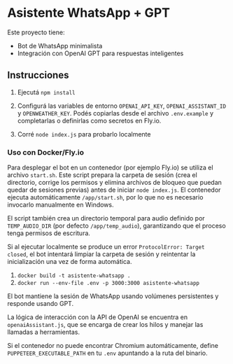 # Asistente WhatsApp + GPT

Este proyecto tiene:
- Bot de WhatsApp minimalista
- Integración con OpenAI GPT para respuestas inteligentes

## Instrucciones

1. Ejecutá `npm install`


2. Configurá las variables de entorno `OPENAI_API_KEY`, `OPENAI_ASSISTANT_ID` y `OPENWEATHER_KEY`. Podés copiarlas desde el archivo `.env.example` y completarlas o definirlas como secretos en Fly.io.


3. Corré `node index.js` para probarlo localmente

### Uso con Docker/Fly.io

Para desplegar el bot en un contenedor (por ejemplo Fly.io) se utiliza el archivo `start.sh`. Este script prepara la carpeta de sesión (crea el directorio, corrige los permisos y elimina archivos de bloqueo que puedan quedar de sesiones previas) antes de iniciar `node index.js`. El contenedor ejecuta automáticamente `/app/start.sh`, por lo que no es necesario invocarlo manualmente en Windows.

El script también crea un directorio temporal para audio definido por `TEMP_AUDIO_DIR` (por defecto `/app/temp_audio`), garantizando que el proceso tenga permisos de escritura.


Si al ejecutar localmente se produce un error `ProtocolError: Target closed`, el bot intentará limpiar la carpeta de sesión y reintentar la inicialización una vez de forma automática.

1. `docker build -t asistente-whatsapp .`
2. `docker run --env-file .env -p 3000:3000 asistente-whatsapp`

El bot mantiene la sesión de WhatsApp usando volúmenes persistentes y responde usando GPT.

La lógica de interacción con la API de OpenAI se encuentra en `openaiAssistant.js`,
que se encarga de crear los hilos y manejar las llamadas a herramientas.


Si el contenedor no puede encontrar Chromium automáticamente, define `PUPPETEER_EXECUTABLE_PATH` en tu `.env` apuntando a la ruta del binario.

